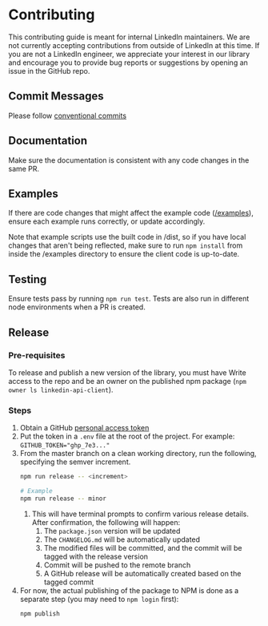 # Contributing

This contributing guide is meant for internal LinkedIn maintainers. We are not currently accepting contributions from outside of LinkedIn at this time. If you are not a LinkedIn engineer, we appreciate your interest in our library and encourage you to provide bug reports or suggestions by opening an issue in the GitHub repo.

## Commit Messages

Please follow [conventional commits](https://www.conventionalcommits.org/en/v1.0.0/)

## Documentation

Make sure the documentation is consistent with any code changes in the same PR.

## Examples

If there are code changes that might affect the example code ([/examples](examples/)), ensure each example runs correctly, or update accordingly.

Note that example scripts use the built code in /dist, so if you have local changes that aren't being reflected, make sure to run `npm install` from inside the /examples directory to ensure the client code is up-to-date.

## Testing

Ensure tests pass by running `npm run test`. Tests are also run in different node environments when a PR is created.

## Release

### Pre-requisites

To release and publish a new version of the library, you must have Write access to the repo and be an owner on the published npm package (`npm owner ls linkedin-api-client`).

### Steps

1. Obtain a GitHub [personal access token](https://github.com/settings/tokens/new?scopes=repo&description=release-it)
2. Put the token in a `.env` file at the root of the project. For example: `GITHUB_TOKEN="ghp_7e3..."`
3. From the master branch on a clean working directory, run the following, specifying the semver increment.
    ```sh
    npm run release -- <increment>

    # Example
    npm run release -- minor
    ```
   1. This will have terminal prompts to confirm various release details. After confirmation, the following will happen:
      1. The `package.json` version will be updated
      2. The `CHANGELOG.md` will be automatically updated
      3. The modified files will be committed, and the commit will be tagged with the release version
      4. Commit will be pushed to the remote branch
      5. A GitHub release will be automatically created based on the tagged commit
4. For now, the actual publishing of the package to NPM is done as a separate step (you may need to `npm login` first):
    ```sh
    npm publish
    ```